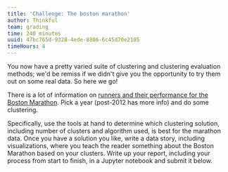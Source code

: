 ```yaml
---
title: 'Challenge: The boston marathon'
author: Thinkful
team: grading
time: 240 minutes
uuid: 47bc765d-9328-4ede-8806-6c45d70e2105
timeHours: 4
---
```


You now have a pretty varied suite of clustering and clustering evaluation methods; we'd be remiss if we didn't give you the opportunity to try them out on some real data. So here we go!

There is a lot of information on [runners and their performance for the Boston Marathon](https://github.com/llimllib/bostonmarathon). Pick a year (post-2012 has more info) and do some clustering.

Specifically, use the tools at hand to determine which clustering solution, including number of clusters and algorithm used, is best for the marathon data. Once you have a solution you like, write a data story, including visualizations, where you teach the reader something about the Boston Marathon based on your clusters. Write up your report, including your process from start to finish, in a Jupyter notebook and submit it below.